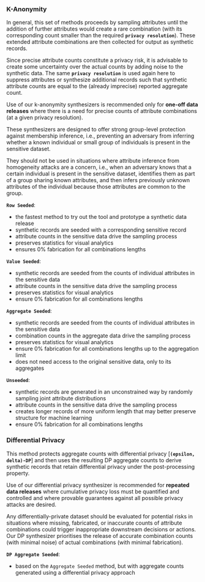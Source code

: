 ### K-Anonymity

In general, this set of methods proceeds by sampling attributes until the addition of further attributes would create a rare combination (with its corresponding count smaller than the required **`privacy resolution`**). These extended attribute combinations are then collected for output as synthetic records.

Since precise attribute counts constitute a privacy risk, it is advisable to create some uncertainty over the actual counts by adding noise to the synthetic data. The same **`privacy resolution`** is used again here to suppress attributes or synthesize additional records such that synthetic attribute counts are equal to the (already imprecise) reported aggregate count.

Use of our k-anonymity synthesizers is recommended only for **one-off data releases** where there is a need for precise counts of attribute combinations (at a given privacy resolution).

These synthesizers are designed to offer strong group-level protection against membership inference, i.e., preventing an adversary from inferring whether a known individual or small group of individuals is present in the sensitive dataset.

They should not be used in situations where attribute inference from homogeneity attacks are a concern, i.e., when an adversary knows that a certain individual is present in the sensitive dataset, identifies them as part of a group sharing known attributes, and then infers previously unknown attributes of the individual because those attributes are common to the group.

**`Row Seeded`**:

- the fastest method to try out the tool and prototype a synthetic data release
- synthetic records are seeded with a corresponding sensitive record
- attribute counts in the sensitive data drive the sampling process
- preserves statistics for visual analytics
- ensures 0% fabrication for all combinations lengths

**`Value Seeded`**:

- synthetic records are seeded from the counts of individual attributes in the sensitive data
- attribute counts in the sensitive data drive the sampling process
- preserves statistics for visual analytics
- ensure 0% fabrication for all combinations lengths

**`Aggregate Seeded`**:

- synthetic records are seeded from the counts of individual attributes in the sensitive data
- combination counts in the aggregate data drive the sampling process
- preserves statistics for visual analytics
- ensure 0% fabrication for all combinations lengths up to the aggregation limit
- does not need access to the original sensitive data, only to its aggregates

**`Unseeded`**:

- synthetic records are generated in an unconstrained way by randomly sampling joint attribute distributions
- attribute counts in the sensitive data drive the sampling process
- creates longer records of more uniform length that may better preserve structure for machine learning
- ensure 0% fabrication for all combinations lengths

### Differential Privacy

This method protects aggregate counts with differential privacy [**`(epsilon, delta)-DP`**] and then uses the resulting DP aggregate counts to derive synthetic records that retain differential privacy under the post-processing property.

Use of our differential privacy synthesizer is recommended for **repeated data releases** where cumulative privacy loss must be quantified and controlled and where provable guarantees against all possible privacy attacks are desired.

Any differentially-private dataset should be evaluated for potential risks in situations where missing, fabricated, or inaccurate counts of attribute combinations could trigger inappropriate downstream decisions or actions. Our DP synthesizer prioritises the release of accurate combination counts (with minimal noise) of actual combinations (with minimal fabrication).

**`DP Aggregate Seeded`**:

- based on the `Aggregate Seeded` method, but with aggregate counts generated using a differential privacy approach

